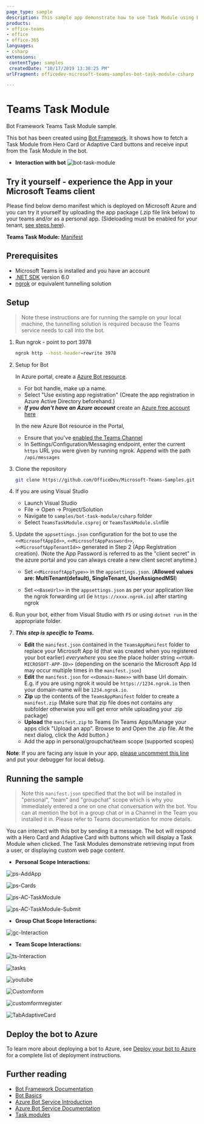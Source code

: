 ```yaml
---
page_type: sample
description: This sample app demonstrate how to use Task Module using Bot Framework v4
products:
- office-teams
- office
- office-365
languages:
- csharp
extensions:
 contentType: samples
 createdDate: "10/17/2019 13:38:25 PM"
urlFragment: officedev-microsoft-teams-samples-bot-task-module-csharp

---
```

# Teams Task Module

Bot Framework Teams Task Module sample.

This bot has been created using [Bot Framework](https://dev.botframework.com). It shows how to fetch a Task Module from Hero Card or Adaptive Card buttons and receive input from the Task Module in the bot.

- **Interaction with bot**
![bot-task-module ](Images/Bot_Tab_TaskModule.gif)

## Try it yourself - experience the App in your Microsoft Teams client
Please find below demo manifest which is deployed on Microsoft Azure and you can try it yourself by uploading the app package (.zip file link below) to your teams and/or as a personal app. (Sideloading must be enabled for your tenant, [see steps here](https://docs.microsoft.com/microsoftteams/platform/concepts/build-and-test/prepare-your-o365-tenant#enable-custom-teams-apps-and-turn-on-custom-app-uploading)).

**Teams Task Module:** [Manifest](/samples/bot-task-module/csharp/demo-manifest/bot-task-module.zip)

## Prerequisites

- Microsoft Teams is installed and you have an account
- [.NET SDK](https://dotnet.microsoft.com/download) version 6.0
- [ngrok](https://ngrok.com/) or equivalent tunnelling solution

## Setup

> Note these instructions are for running the sample on your local machine, the tunnelling solution is required because
the Teams service needs to call into the bot.

1) Run ngrok - point to port 3978

    ```bash
    ngrok http --host-header=rewrite 3978
    ```

1) Setup for Bot

   In Azure portal, create a [Azure Bot resource](https://docs.microsoft.com/azure/bot-service/bot-service-quickstart-registration).
    - For bot handle, make up a name.
    - Select "Use existing app registration" (Create the app registration in Azure Active Directory beforehand.)
    - __*If you don't have an Azure account*__ create an [Azure free account here](https://azure.microsoft.com/free/)
    
   In the new Azure Bot resource in the Portal, 
    - Ensure that you've [enabled the Teams Channel](https://learn.microsoft.com/azure/bot-service/channel-connect-teams?view=azure-bot-service-4.0)
    - In Settings/Configuration/Messaging endpoint, enter the current `https` URL you were given by running ngrok. Append with the path `/api/messages`

1) Clone the repository

    ```bash
    git clone https://github.com/OfficeDev/Microsoft-Teams-Samples.git
    ```

1) If you are using Visual Studio
   - Launch Visual Studio
   - File -> Open -> Project/Solution
   - Navigate to `samples/bot-task-module/csharp` folder
   - Select `TeamsTaskModule.csproj` or `TeamsTaskModule.sln`file

1) Update the `appsettings.json` configuration for the bot to use the `<<MicrosoftAppId>>`, `<<MicrosoftAppPassword>>`, `<<MicrosoftAppTenantId>>` generated in Step 2 (App Registration creation). (Note the App Password is referred to as the "client secret" in the azure portal and you can always create a new client secret anytime.)
    - Set `<<MicrosoftAppType>>` in the `appsettings.json`. (**Allowed values are: MultiTenant(default), SingleTenant, UserAssignedMSI**)

    - Set `<<BaseUrl>>` in the `appsettings.json` as per your application like the ngrok forwarding url (ie `https://xxxx.ngrok.io`) after starting ngrok

1) Run your bot, either from Visual Studio with `F5` or using `dotnet run` in the appropriate folder.

1) __*This step is specific to Teams.*__
    - **Edit** the `manifest.json` contained in the `TeamsAppManifest` folder to replace your Microsoft App Id (that was created when you registered your bot earlier) *everywhere* you see the place holder string `<<YOUR-MICROSOFT-APP-ID>>` (depending on the scenario the Microsoft App Id may occur multiple times in the `manifest.json`)
    - **Edit** the `manifest.json` for `<<Domain-Name>>` with base Url domain. E.g. if you are using ngrok it would be `https://1234.ngrok.io` then your domain-name will be `1234.ngrok.io`.
    - **Zip** up the contents of the `TeamsAppManifest` folder to create a `manifest.zip` (Make sure that zip file does not contains any subfolder otherwise you will get error while uploading your .zip package)
    - **Upload** the `manifest.zip` to Teams (In Teams Apps/Manage your apps click "Upload an app". Browse to and Open the .zip file. At the next dialog, click the Add button.)
    - Add the app in personal/groupchat/team scope (supported scopes)

**Note**: If you are facing any issue in your app, [please uncomment this line](https://github.com/OfficeDev/Microsoft-Teams-Samples/blob/main/samples/bot-task-module/csharp/AdapterWithErrorHandler.cs#L24) and put your debugger for local debug.

## Running the sample

> Note this `manifest.json` specified that the bot will be installed in "personal", "team" and "groupchat" scope which is why you immediately entered a one on one chat conversation with the bot. You can at mention the bot in a group chat or in a Channel in the Team you installed it in. Please refer to Teams documentation for more details.

You can interact with this bot by sending it a message. The bot will respond with a Hero Card and Adaptive Card with buttons which will display a Task Module when clicked. The Task Modules demonstrate retrieving input from a user, or displaying custom web page content.

- **Personal Scope Interactions:**

![ps-AddApp ](Images/ps-AddApp.png)

![ps-Cards ](Images/ps-Cards.png)

![ps-AC-TaskModule ](Images/ps-AC-TaskModule.png)

![ps-AC-TaskModule-Submit ](Images/ps-AC-TaskModule-Submit.png)

- **Group Chat Scope Interactions:**

![gc-Interaction ](Images/gc-Interaction.png)

- **Team Scope Interactions:**

![ts-Interaction ](Images/ts-Interaction.png)

![tasks](Images/tasks.png)

![youtube](Images/youtube.png)

![Customform](Images/Customform.png)

![customformregister](Images/customformregister.png)

![TabAdaptiveCard](Images/Tab_AdaptiveCard.png)

## Deploy the bot to Azure

To learn more about deploying a bot to Azure, see [Deploy your bot to Azure](https://aka.ms/azuredeployment) for a complete list of deployment instructions.

## Further reading

- [Bot Framework Documentation](https://docs.botframework.com)
- [Bot Basics](https://docs.microsoft.com/azure/bot-service/bot-builder-basics?view=azure-bot-service-4.0)
- [Azure Bot Service Introduction](https://docs.microsoft.com/azure/bot-service/bot-service-overview-introduction?view=azure-bot-service-4.0)
- [Azure Bot Service Documentation](https://docs.microsoft.com/azure/bot-service/?view=azure-bot-service-4.0)
- [Task modules](https://learn.microsoft.com/en-us/microsoftteams/platform/task-modules-and-cards/what-are-task-modules)